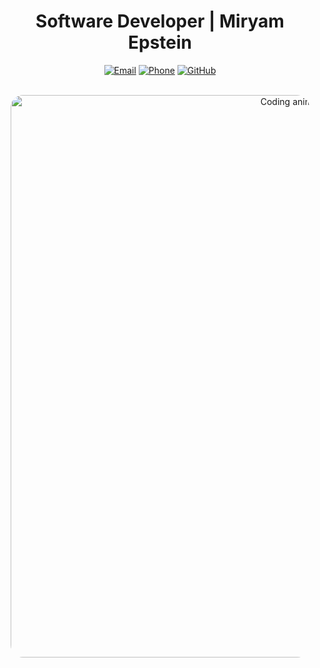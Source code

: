 <div align="center">

# Software Developer | Miryam Epstein

[![Email](https://img.shields.io/badge/M0533123308%40GMAIL.COM-ff2dfd?style=for-the-badge&logo=gmail&logoColor=white&labelColor=000000)](mailto:m0533123308@gmail.com)
[![Phone](https://img.shields.io/badge/%2B972--53--312--3308-7c3aed?style=for-the-badge&logo=phone&logoColor=white&labelColor=000000)](tel:+972533123308)
[![GitHub](https://img.shields.io/badge/GITHUB.COM%2FMIRIAM--EPSTEIN-2dd4ff?style=for-the-badge&logo=github&logoColor=000000&labelColor=000000)](https://github.com/Miriam-Epstein)

<br/>

<img src="assets/CodeCodingGIF.gif" alt="Coding animation" width="900" style="max-width:95%; border-radius:20px;"/>

</div>


